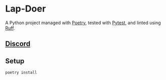 # Lap-Doer

A Python project managed with [Poetry](https://python-poetry.org/), tested with [Pytest](https://docs.pytest.org/), and linted using [Ruff](https://docs.astral.sh/ruff/).

## [Discord](https://discord.gg/r4JzG2HXqT)

## Setup

```bash
poetry install

